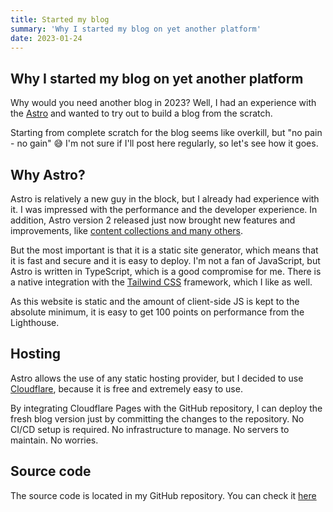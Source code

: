 ```yaml
---
title: Started my blog
summary: 'Why I started my blog on yet another platform'
date: 2023-01-24
---
```

## Why I started my blog on yet another platform
Why would you need another blog in 2023? Well, I had an experience with the [Astro](https://astro.build) and wanted to try out to build a blog from the scratch.

Starting from complete scratch for the blog seems like overkill, but "no pain - no gain" 😅
I'm not sure if I'll post here regularly, so let's see how it goes.

## Why Astro?
Astro is relatively a new guy in the block, but I already had experience with it. I was impressed with the performance and the developer experience.
In addition, Astro version 2 released just now brought new features and improvements, like [content collections and many others](https://astro.build/blog/astro-2/).

But the most important is that it is a static site generator, which means that it is fast and secure and it is easy to deploy. 
I'm not a fan of JavaScript, but Astro is written in TypeScript, which is a good compromise for me. There is a native integration with the [Tailwind CSS](https://tailwindcss.com/) framework, which I like as well.

As this website is static and the amount of client-side JS is kept to the absolute minimum, it is easy to get 100 points on performance from the Lighthouse.
## Hosting
Astro allows the use of any static hosting provider, but I decided to use [Cloudflare](https://www.cloudflare.com/), because it is free and extremely easy to use.

By integrating Cloudflare Pages with the GitHub repository, I can deploy the fresh blog version just by committing the changes to the repository. No CI/CD setup is required. No infrastructure to manage. No servers to maintain. No worries.

## Source code
The source code is located in my GitHub repository. You can check it [here](https://github.com/bombergio/personal-site)
